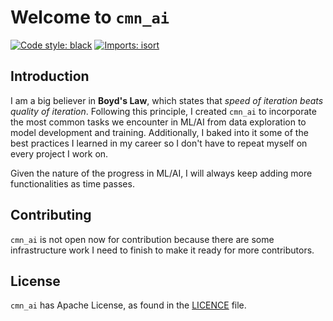 # Welcome to `cmn_ai`

[![Code style: black](https://img.shields.io/badge/code%20style-black-000000.svg)](https://github.com/psf/black)
[![Imports: isort](https://img.shields.io/badge/%20imports-isort-%231674b1?style=flat&labelColor=ef8336)](https://pycqa.github.io/isort/)

## Introduction

I am a big believer in **Boyd's Law**, which states that _speed of iteration beats quality of iteration_. Following this principle, I created `cmn_ai` to incorporate the most common tasks we encounter in ML/AI from data exploration to model development and training. Additionally, I baked into it some of the best practices I learned in my career so I don't have to repeat myself on every project I work on.

Given the nature of the progress in ML/AI, I will always keep adding more functionalities as time passes.

## Contributing

`cmn_ai` is not open now for contribution because there are some infrastructure work I need to finish to make it ready for more contributors.

## License

`cmn_ai` has Apache License, as found in the [LICENCE](LICENSE) file.
